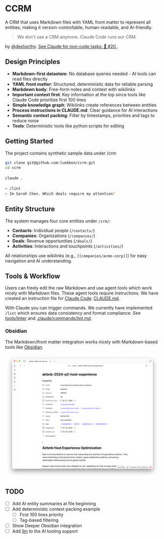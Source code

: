 # CCRM

A CRM that uses Markdown files with YAML front matter to represent all entities, making it version-controllable, human-readable, and AI-friendly.

> We don't use a CRM anymore. Claude Code runs our CRM.

by [@dexhorthy](https://github.com/dexhorthy). [See Claude for non-code tasks: 🦄 #20
](https://youtu.be/NJcph4j9sNg?si=YBWvuohIFaRvAnJl&t=662). 


## Design Principles

- **Markdown-first datastore**: No database queries needed - AI tools can read files directly
- **YAML front matter**: Structured, deterministic data for reliable parsing
- **Markdown body**: Free-form notes and context with wikilinks
- **Important context first**: Key information at the top since tools like Claude Code prioritize first 100 lines
- **Simple knowledge graph**: Wikilinks create references between entities
- **Process instructions in CLAUDE.md**: Clear guidance for AI interactions
- **Semantic context packing**: Filter by timestamps, priorities and tags to reduce noise
- **Tools**: Deterministic tools like python scripts for editing

## Getting Started

The project contains synthetic sample data under /crm

```bash
git clone git@github.com:luebken/ccrm.git
cd ccrm

claude .

> /lint
> Im Sarah Chen. Which deals require my attention?
```

## Entity Structure

The system manages four core entities under `/crm/`:
- **Contacts**: Individual people (`/contacts/`)
- **Companies**: Organizations (`/companies/`)  
- **Deals**: Revenue opportunities (`/deals/`)
- **Activities**: Interactions and touchpoints (`/activities/`)

All relationships use wikilinks (e.g., `[[companies/acme-corp]]`) for easy navigation and AI understanding.

## Tools & Workflow

Users can freely edit the raw Markdown and use agent tools which work nicely with Markdown files. These agent tools require instructions. We have created an instruction file for [Claude Code](https://www.anthropic.com/claude-code): [CLAUDE.md](CLAUDE.md). 

With Claude you can trigger commands. We currently have implemented `/lint` which ensures data consistency and format compliance. See [tools/linter](tools/linter) and [.claude/commands/lint.md](.claude/commands/lint.md).

### Obsidian

The Markdown/front matter integration works nicely with Markdown-based tools like [Obsidian](https://obsidian.md/).

![obsidian.png](obsidian.png)


## TODO

- [ ] Add AI entity summaries at file beginning
- [ ] Add deterministic context packing example
  - [ ] First 100 lines priority
  - [ ] Tag-based filtering
- [ ] Show Deeper Obsidian integration
- [ ] Add [llm](https://llm.datasette.io/en/stable/) to the AI tooling support